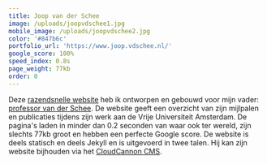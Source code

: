 ```yaml
---
title: Joop van der Schee
image: /uploads/joopvdschee1.jpg
mobile_image: /uploads/joopvdschee2.jpg
color: '#847b6c'
portfolio_url: 'https://www.joop.vdschee.nl/'
google_score: 100%
speed_index: 0.8s
page_weight: 77kb
order: 0
---
```


Deze [razendsnelle website](/blog/websites-that-load-instantly/) heb ik ontworpen en gebouwd voor mijn vader: [professor van der Schee](https://nl.wikipedia.org/wiki/Joop_van_der_Schee). De website geeft een overzicht van zijn mijlpalen en publicaties tijdens zijn werk aan de Vrije Universiteit Amsterdam. De pagina's laden in minder dan 0.2 seconden van waar ook ter wereld, zijn slechts 77kb groot en hebben een perfecte Google score. De website is deels statisch en deels Jekyll en is uitgevoerd in twee talen. Hij kan zijn website bijhouden via het [CloudCannon CMS](https://cloudcannon.com/).